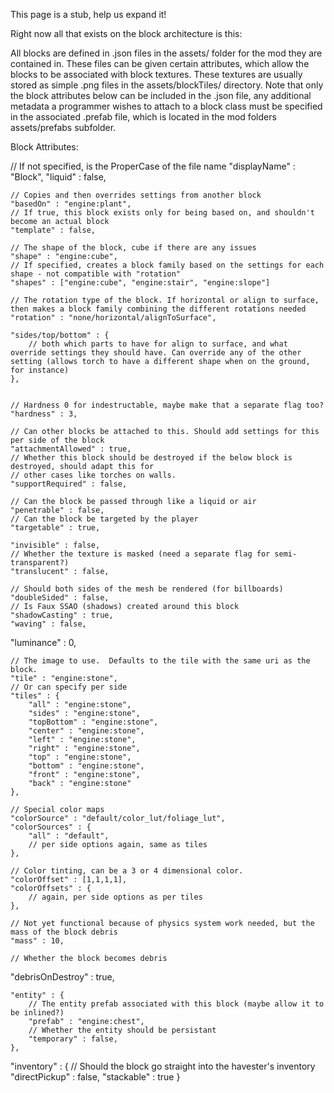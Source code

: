 This page is a stub, help us expand it!

Right now all that exists on the block architecture is this:

All blocks are defined in .json files in the assets/ folder for the mod they are contained in.  These files can be given certain attributes, which allow the blocks to be associated with block textures. These textures are usually stored as simple .png files in the assets/blockTiles/ directory. Note that only the block attributes below can be included in the .json file, any additional metadata a programmer wishes to attach to a block class must be specified in the associated .prefab file, which is located in the mod folders assets/prefabs subfolder.

Block Attributes:

 // If not specified, is the ProperCase of the file name
    "displayName" : "Block",
    "liquid" : false,
 
    // Copies and then overrides settings from another block
    "basedOn" : "engine:plant",
    // If true, this block exists only for being based on, and shouldn't become an actual block
    "template" : false,
 
    // The shape of the block, cube if there are any issues
    "shape" : "engine:cube",
    // If specified, creates a block family based on the settings for each shape - not compatible with "rotation"
    "shapes" : ["engine:cube", "engine:stair", "engine:slope"]
 
    // The rotation type of the block. If horizontal or align to surface, then makes a block family combining the different rotations needed
    "rotation" : "none/horizontal/alignToSurface",
 
    "sides/top/bottom" : {
        // both which parts to have for align to surface, and what override settings they should have. Can override any of the other setting (allows torch to have a different shape when on the ground, for instance)
    },
 
 
    // Hardness 0 for indestructable, maybe make that a separate flag too?
    "hardness" : 3,
 
    // Can other blocks be attached to this. Should add settings for this per side of the block
    "attachmentAllowed" : true,
    // Whether this block should be destroyed if the below block is destroyed, should adapt this for
    // other cases like torches on walls.
    "supportRequired" : false,
 
    // Can the block be passed through like a liquid or air
    "penetrable" : false,
    // Can the block be targeted by the player
    "targetable" : true,
 
    "invisible" : false,
    // Whether the texture is masked (need a separate flag for semi-transparent?)
    "translucent" : false,
 
    // Should both sides of the mesh be rendered (for billboards)
    "doubleSided" : false,
    // Is Faux SSAO (shadows) created around this block
    "shadowCasting" : true,
    "waving" : false,
 
  "luminance" : 0,
 
    // The image to use.  Defaults to the tile with the same uri as the block.
    "tile" : "engine:stone",
    // Or can specify per side
    "tiles" : {
        "all" : "engine:stone",
        "sides" : "engine:stone",
        "topBottom" : "engine:stone",
        "center" : "engine:stone",
        "left" : "engine:stone",
        "right" : "engine:stone",
        "top" : "engine:stone",
        "bottom" : "engine:stone",
        "front" : "engine:stone",
        "back" : "engine:stone"
    },
 
    // Special color maps
    "colorSource" : "default/color_lut/foliage_lut",
    "colorSources" : {
        "all" : "default",
        // per side options again, same as tiles
    },
 
    // Color tinting, can be a 3 or 4 dimensional color.
    "colorOffset" : [1,1,1,1],
    "colorOffsets" : {
        // again, per side options as per tiles
    },
 
    // Not yet functional because of physics system work needed, but the mass of the block debris
    "mass" : 10,
 
    // Whether the block becomes debris
  "debrisOnDestroy" : true,
 
    "entity" : {
        // The entity prefab associated with this block (maybe allow it to be inlined?)
        "prefab" : "engine:chest",
        // Whether the entity should be persistant
        "temporary" : false,
    },
 
  "inventory" : {
        // Should the block go straight into the havester's inventory
        "directPickup" : false,
        "stackable" : true
    }